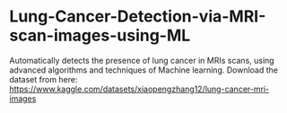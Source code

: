# Lung-Cancer-Detection-via-MRI-scan-images-using-ML
Automatically detects the presence of lung cancer in MRIs scans, using advanced algorithms and techniques of Machine learning.
Download the dataset from here: https://www.kaggle.com/datasets/xiaopengzhang12/lung-cancer-mri-images

